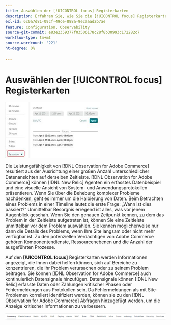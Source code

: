 ```yaml
---
title: Auswählen der [!UICONTROL focus] Registerkarten
description: Erfahren Sie, wie Sie die [!UICONTROL focus] Registerkarten auswählen, um die Bereiche zu beobachten, die Probleme verursachen.
exl-id: 6c0a7d81-09cf-49ce-888a-9ecaaad2b7ae
feature: Configuration, Observability
source-git-commit: e83e2359377f03506178c28f8b30993c172282c7
workflow-type: tm+mt
source-wordcount: '221'
ht-degree: 0%

---
```


# Auswählen der [!UICONTROL focus] Registerkarten

![Auswählen der Fokus-Registerkarten](../../assets/tools/observation-for-adobe-commerce/choosing-the-focus-tabs-1.jpg)

Die Leistungsfähigkeit von [!DNL Observation for Adobe Commerce] resultiert aus der Ausrichtung einer großen Anzahl unterschiedlicher Datenansichten auf derselben Zeitleiste. [!DNL Observation for Adobe Commerce] können [!DNL New Relic] Agenten ein erfasstes Datenbeispiel und eine visuelle Ansicht von System- und Anwendungsprotokollen präsentieren. Wenn Sie über die Behebung komplexer Probleme nachdenken, geht es immer um die Halbierung von Daten. Beim Betrachten eines Problems in einer Timeline lautet die erste Frage: „Wann ist dies passiert?“ Unmittelbar Besorgnis erregend ist alles, was vor jenem Augenblick geschah. Wenn Sie den genauen Zeitpunkt kennen, zu dem das Problem in der Zeitleiste aufgetreten ist, können Sie eine Zeitleiste unmittelbar vor dem Problem auswählen. Sie kennen möglicherweise nur dann die Details des Problems, wenn Ihre Site langsam oder nicht mehr verfügbar ist. Zu den potenziellen Verdächtigen von Adobe Commerce gehören Komponentendienste, Ressourcenebenen und die Anzahl der ausgeführten Prozesse.

Auf den **[!UICONTROL focus]** Registerkarten werden Informationen angezeigt, die Ihnen dabei helfen können, sich auf Bereiche zu konzentrieren, die Ihr Problem verursachen oder zu seinem Problem beitragen. Sie können [!DNL Observation for Adobe Commerce] auch kontinuierlich Datensignale hinzufügen. Datensignale können [!DNL New Relic] erfasste Daten oder Zählungen kritischer Phasen oder Fehlermeldungen aus Protokollen sein. Da Fehlermeldungen als mit Site-Problemen korreliert identifiziert werden, können sie zu den [!DNL Observation for Adobe Commerce] Abfragen hinzugefügt werden, um die Anzeige kritischer Informationen zu verbessern.

![Auswählen der Fokus-Registerkarten](../../assets/tools/observation-for-adobe-commerce/choosing-the-focus-tabs-2.jpeg)
